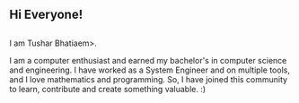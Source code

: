 <h2>Hi Everyone!<h2></h2>
I am <em></em>Tushar Bhatia</h2>em>. 

I am a computer enthusiast and earned my bachelor's in computer science and engineering.
I have worked as a System Engineer and on multiple tools, and I love mathematics and programming.
So, I have joined this community to learn, contribute and create something valuable. :)

<!---
tusharx0809/tusharx0809 is a ✨ particular ✨ repository because its `README.md` (this file) appears on your GitHub profile.
You can click the Preview link to take a look at your changes.
--->
